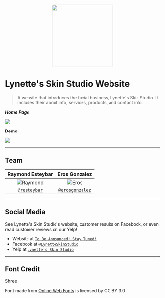 <p align="center">
<img src="https://i.imgur.com/mhY49WO.png" width="200" />
</p>

# Lynette's Skin Studio Website

> A website that introduces the facial business, Lynette's Skin Studio. It includes their about info, services, products, and contact info.

***Home Page***

![](https://i.imgur.com/0HZBagL.jpg)

**Demo**

![](https://github.com/resteybar/lynette-skin-studio-website/blob/master/demo/demo.gif)

---

## Team

| **Raymond Esteybar** | **Eros Gonzalez**
| :---: |:---:|
| ![Raymond](https://avatars0.githubusercontent.com/u/25356573?s=200&u=56e82663078daf0e9583a47375a9e99d4c613cc9&v=4)   | ![Eros](https://avatars2.githubusercontent.com/u/25356545?s=200&u=8e92c9176724f31fe920ad52bf23e68481ebd539&v=4) |
| <a href="https://github.com/resteybar" target="_blank">`@resteybar`</a> | <a href="https://github.com/erosgonzalez" target="_blank">`@erosgonzalez`</a> |

---

## Social Media

See Lynette's Skin Studio's website, customer results on Facebook, or even read customer reviews on our Yelp!

- Website at <a href="" target="_blank">`To Be Announced! Stay Tuned!`</a>
- Facebook at <a href="https://www.facebook.com/LynetteSkinStudio/" target="_blank">`@LynetteSkinStudio`</a>
- Yelp at <a href="https://www.yelp.com/biz/lynettes-skin-studio-marina" target="_blank">`Lynette's Skin Studio`</a>

---

## Font Credit
Shree
<div>Font made from <a href="http://www.onlinewebfonts.com">Online Web Fonts</a> is licensed by CC BY 3.0</div>
